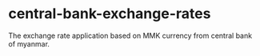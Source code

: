# central-bank-exchange-rates
The exchange rate application based on MMK currency from central bank of myanmar.
